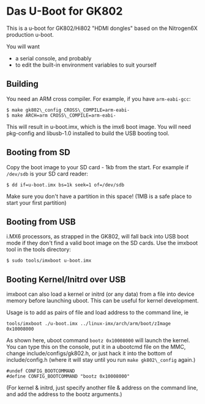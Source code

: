 Das U-Boot for GK802
====================

This is a u-boot for GK802/Hi802 "HDMI dongles" based on the Nitrogen6X production u-boot.

You will want

- a serial console, and probably
- to edit the built-in environment variables to suit yourself

Building
--------

You need an ARM cross compiler. For example, if you have `arm-eabi-gcc`:

    $ make gk802\_config CROSS\_COMPILE=arm-eabi-
    $ make ARCH=arm CROSS\_COMPILE=arm-eabi-

This will result in u-boot.imx, which is the imx6 boot image. You will need pkg-config and libusb-1.0 installed to build the USB booting tool.

Booting from SD
-------

Copy the boot image to your SD card - 1kb from the start. For example if `/dev/sdb` is your SD card reader:

    $ dd if=u-boot.imx bs=1k seek=1 of=/dev/sdb

Make sure you don't have a partition in this space! (1MB is a safe place to start your first partition)

Booting from USB
-------

i.MX6 processors, as strapped in the GK802, will fall back into USB boot mode if they don't find a valid boot image on the SD cards.
Use the imxboot tool in the tools directory:

    $ sudo tools/imxboot u-boot.imx


Booting Kernel/Initrd over USB
-------

imxboot can also load a kernel or initrd (or any data) from a file into device memory before launching uboot. This can be useful for kernel development.

Usage is to add as pairs of file and load address to the command line, ie

    tools/imxboot ./u-boot.imx ../linux-imx/arch/arm/boot/zImage 0x10008000

As shown here, uboot command `bootz 0x10008000` will launch the kernel. You can type this on the console, put it in a ubootcmd file on the MMC, change include/configs/gk802.h, or just hack it into the bottom of include/config.h (where it will stay until you run `make gk802\_config` again.)

    #undef CONFIG_BOOTCOMMAND
    #define CONFIG_BOOTCOMMAND "bootz 0x10008000"

(For kernel & initrd, just specify another file & address on the command line, and add the address to the bootz arguments.)

